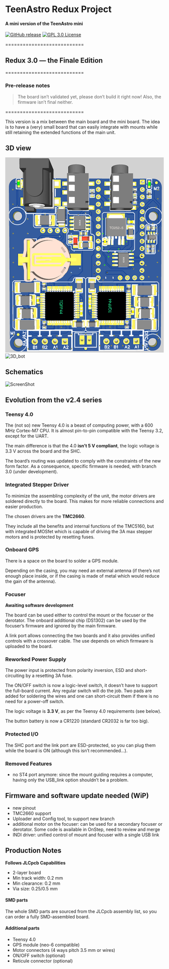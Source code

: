 # TeenAstro Redux Project

#### A mini version of the TeenAstro mini





[![GitHub release](http://img.shields.io/badge/Version-3.0_RC0-orange.svg?style=flat)][release]
[![GPL 3.0 License](https://img.shields.io/badge/license-GPL_3.0-blue.svg?style=flat)][license] 

[release]: https://github.com/lordzurp/TeenAstro_Redux/releases
[license]: https://raw.githubusercontent.com/lordzurp/TeenAstro_Redux/master/LICENSE





===========================

## Redux 3.0 — the Finale Edition
===========================

### Pre-release notes

> The board isn’t validated yet, please don’t build it right now! Also, the firmware isn’t final neither.

===========================

This version is a mix between the main board and the mini board. The idea is to have a (very) small board that can easily integrate with mounts while still retaining the extended functions of the main unit.


## 3D view

![3D_top](TeenAstro_Redux_v3.0__2_board_3D_TOP_thumb.png) ![3D_bot](TeenAstro_Redux_3.0__2_board_3D_BOT_thumb.png)

## Schematics

![ScreenShot](https://raw.githubusercontent.com/lordzurp/TeenAstro_Redux/master/Redux_v3.0/TeenAstro_Redux%20v3.0%20-%201_schematic.png)


## Evolution from the v2.4 series

### Teensy 4.0
The (not so) new Teensy 4.0 is a beast of computing power, with a 600 MHz Cortex-M7 CPU. It is almost pin-to-pin compatible with the Teensy 3.2, except for the UART.

The main difference is that the 4.0 **isn’t 5 V compliant**, the logic voltage is 3.3 V across the board and the SHC.

The board’s routing was updated to comply with the constraints of the new form factor. As a consequence, specific firmware is needed, with branch 3.0 (under development).

### Integrated Stepper Driver
To minimize the assembling complexity of the unit, the motor drivers are soldered directly to the board. This makes for more reliable connections and easier production.

The chosen drivers are the **TMC2660**.

They include all the benefits and internal functions of the TMC5160, but with integrated MOSfet which is capable of driving the 3A max stepper motors and is protected by resetting fuses.

### Onboard GPS
There is a space on the board to solder a GPS module.

Depending on the casing, you may need an external antenna (if there’s not enough place inside, or if the casing is made of metal which would reduce the gain of the antenna).

### Focuser
**Awaiting software development**

The board can be used either to control the mount or the focuser or the derotator. The onboard additional chip (DS1302) can be used by the focuser’s firmware and ignored by the main firmware.

A link port allows connecting the two boards and it also provides unified controls with a crossover cable. The use depends on which firmware is uploaded to the board.

### Reworked Power Supply
The power input is protected from polarity inversion, ESD and short-circuiting by a resetting 3A fuse.

The ON/OFF switch is now a logic-level switch, it doesn’t have to support the full-board current. Any regular switch will do the job. Two pads are added for soldering the wires and one can short-circuit them if there is no need for a power-off switch.

The logic voltage is **3.3 V**, as per the Teensy 4.0 requirements (see below).

The button battery is now a CR1220 (standard CR2032 is far too big).

### Protected I/O
The SHC port and the link port are ESD-protected, so you can plug them while the board is ON (although this isn’t recommended…).

### Removed Features
*	no ST4 port anymore: since the mount guiding requires a computer, having only the USB_link option shouldn’t be a problem.

## Firmware and software update needed (WiP)
*	new pinout
*	TMC2660 support
*	Uploader and Config tool, to support new branch
*	additional motor on the focuser: can be used for a secondary focuser or derotator. Some code is available in OnStep, need to review and merge
*	INDI driver: unified control of mount and focuser with a single USB link

## Production Notes
**Follows JLCpcb Capabilities**

*	2-layer board
*	Min track width: 0.2 mm
*	Min clearance: 0.2 mm
*	Via size: 0.25/0.5 mm

#### SMD parts
The whole SMD parts are sourced from the JLCpcb assembly list, so you can order a fully SMD-assembled board.

#### Additional parts
*	Teensy 4.0
*	GPS module (neo-6 compatible)
*	Motor connectors (4 ways pitch 3.5 mm or wires)
*	ON/OFF switch (optional)
*	Reticule connector (optional)

